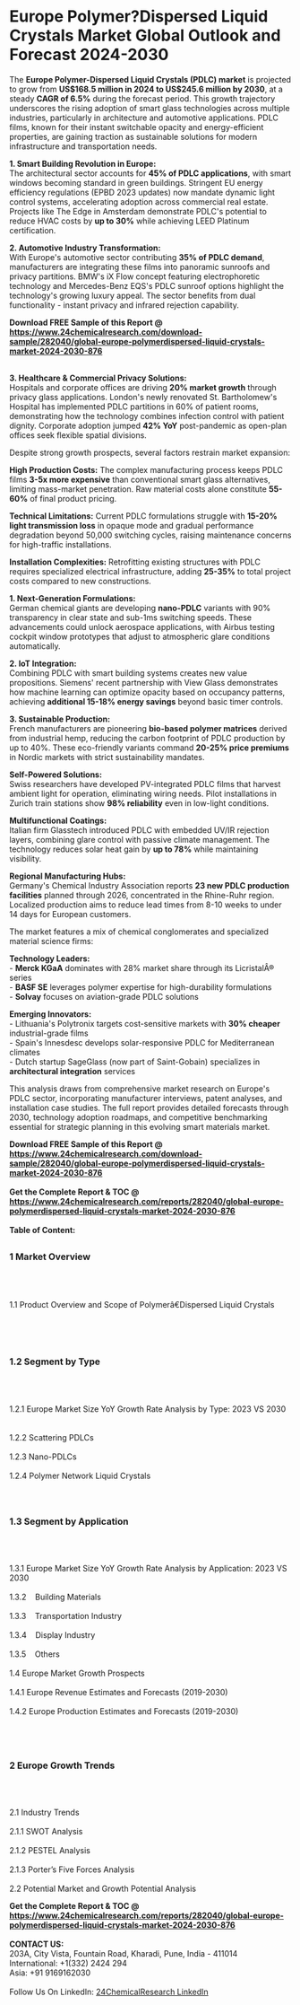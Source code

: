 <h1>Europe Polymer?Dispersed Liquid Crystals Market Global Outlook and Forecast 2024-2030</h1><p>The <strong>Europe Polymer-Dispersed Liquid Crystals (PDLC) market</strong> is projected to grow from <strong>US$168.5 million in 2024 to US$245.6 million by 2030</strong>, at a steady <strong>CAGR of 6.5%</strong> during the forecast period. This growth trajectory underscores the rising adoption of smart glass technologies across multiple industries, particularly in architecture and automotive applications. PDLC films, known for their instant switchable opacity and energy-efficient properties, are gaining traction as sustainable solutions for modern infrastructure and transportation needs.</p><p><strong>1. Smart Building Revolution in Europe:</strong><br>
The architectural sector accounts for <strong>45% of PDLC applications</strong>, with smart windows becoming standard in green buildings. Stringent EU energy efficiency regulations (EPBD 2023 updates) now mandate dynamic light control systems, accelerating adoption across commercial real estate. Projects like The Edge in Amsterdam demonstrate PDLC's potential to reduce HVAC costs by <strong>up to 30%</strong> while achieving LEED Platinum certification.</p><p><strong>2. Automotive Industry Transformation:</strong><br>
With Europe's automotive sector contributing <strong>35% of PDLC demand</strong>, manufacturers are integrating these films into panoramic sunroofs and privacy partitions. BMW's iX Flow concept featuring electrophoretic technology and Mercedes-Benz EQS's PDLC sunroof options highlight the technology's growing luxury appeal. The sector benefits from dual functionality - instant privacy and infrared rejection capability.</p><div><b>Download FREE Sample of this Report @ 
            <a href="https://www.24chemicalresearch.com/download-sample/282040/global-europe-polymerdispersed-liquid-crystals-market-2024-2030-876">
            https://www.24chemicalresearch.com/download-sample/282040/global-europe-polymerdispersed-liquid-crystals-market-2024-2030-876</a></b></div><br><p><strong>3. Healthcare &amp; Commercial Privacy Solutions:</strong><br>
Hospitals and corporate offices are driving <strong>20% market growth</strong> through privacy glass applications. London's newly renovated St. Bartholomew's Hospital has implemented PDLC partitions in 60% of patient rooms, demonstrating how the technology combines infection control with patient dignity. Corporate adoption jumped <strong>42% YoY</strong> post-pandemic as open-plan offices seek flexible spatial divisions.</p><p>Despite strong growth prospects, several factors restrain market expansion:</p><p><strong>High Production Costs:</strong> The complex manufacturing process keeps PDLC films <strong>3-5x more expensive</strong> than conventional smart glass alternatives, limiting mass-market penetration. Raw material costs alone constitute <strong>55-60%</strong> of final product pricing.</p><p><strong>Technical Limitations:</strong> Current PDLC formulations struggle with <strong>15-20% light transmission loss</strong> in opaque mode and gradual performance degradation beyond 50,000 switching cycles, raising maintenance concerns for high-traffic installations.</p><p><strong>Installation Complexities:</strong> Retrofitting existing structures with PDLC requires specialized electrical infrastructure, adding <strong>25-35%</strong> to total project costs compared to new constructions.</p><p><strong>1. Next-Generation Formulations:</strong><br>
German chemical giants are developing <strong>nano-PDLC</strong> variants with 90% transparency in clear state and sub-1ms switching speeds. These advancements could unlock aerospace applications, with Airbus testing cockpit window prototypes that adjust to atmospheric glare conditions automatically.</p><p><strong>2. IoT Integration:</strong><br>
Combining PDLC with smart building systems creates new value propositions. Siemens' recent partnership with View Glass demonstrates how machine learning can optimize opacity based on occupancy patterns, achieving <strong>additional 15-18% energy savings</strong> beyond basic timer controls.</p><p><strong>3. Sustainable Production:</strong><br>
French manufacturers are pioneering <strong>bio-based polymer matrices</strong> derived from industrial hemp, reducing the carbon footprint of PDLC production by up to 40%. These eco-friendly variants command <strong>20-25% price premiums</strong> in Nordic markets with strict sustainability mandates.</p><p><strong>Self-Powered Solutions:</strong><br>
	Swiss researchers have developed PV-integrated PDLC films that harvest ambient light for operation, eliminating wiring needs. Pilot installations in Zurich train stations show <strong>98% reliability</strong> even in low-light conditions.</p><p><strong>Multifunctional Coatings:</strong><br>
	Italian firm Glasstech introduced PDLC with embedded UV/IR rejection layers, combining glare control with passive climate management. The technology reduces solar heat gain by <strong>up to 78%</strong> while maintaining visibility.</p><p><strong>Regional Manufacturing Hubs:</strong><br>
	Germany's Chemical Industry Association reports <strong>23 new PDLC production facilities</strong> planned through 2026, concentrated in the Rhine-Ruhr region. Localized production aims to reduce lead times from 8-10 weeks to under 14 days for European customers.</p><p>The market features a mix of chemical conglomerates and specialized material science firms:</p><p><strong>Technology Leaders:</strong><br>
- <strong>Merck KGaA</strong> dominates with 28% market share through its LicristalÂ® series<br>
- <strong>BASF SE</strong> leverages polymer expertise for high-durability formulations<br>
- <strong>Solvay</strong> focuses on aviation-grade PDLC solutions</p><p><strong>Emerging Innovators:</strong><br>
- Lithuania's Polytronix targets cost-sensitive markets with <strong>30% cheaper</strong> industrial-grade films<br>
- Spain's Innesdesc develops solar-responsive PDLC for Mediterranean climates<br>
- Dutch startup SageGlass (now part of Saint-Gobain) specializes in <strong>architectural integration</strong> services</p><p>This analysis draws from comprehensive market research on Europe's PDLC sector, incorporating manufacturer interviews, patent analyses, and installation case studies. The full report provides detailed forecasts through 2030, technology adoption roadmaps, and competitive benchmarking essential for strategic planning in this evolving smart materials market.</p><div><b>Download FREE Sample of this Report @ 
            <a href="https://www.24chemicalresearch.com/download-sample/282040/global-europe-polymerdispersed-liquid-crystals-market-2024-2030-876">
            https://www.24chemicalresearch.com/download-sample/282040/global-europe-polymerdispersed-liquid-crystals-market-2024-2030-876</a></b></div><br><div><b>Get the Complete Report & TOC @ 
            <a href="https://www.24chemicalresearch.com/reports/282040/global-europe-polymerdispersed-liquid-crystals-market-2024-2030-876">
            https://www.24chemicalresearch.com/reports/282040/global-europe-polymerdispersed-liquid-crystals-market-2024-2030-876</a></b></div><br>
            <b>Table of Content:</b><p><h2><span style="font-size:16px"><strong>1 Market Overview&nbsp;&nbsp; &nbsp;</strong></span></h2><br />
<br />
<p>1.1 Product Overview and Scope of Polymer&acirc;&#128;&#144;Dispersed Liquid Crystals&nbsp;</p><br />
<br />
<h2><strong><span style="font-size:16px">1.2 Segment by Type&nbsp;&nbsp; &nbsp;</span></strong></h2><br />
<br />
<p>1.2.1 Europe Market Size YoY Growth Rate Analysis by Type: 2023 VS 2030&nbsp;&nbsp; &nbsp;<br /><br />
1.2.2 Scattering PDLCs&nbsp;&nbsp; &nbsp;<br /><br />
1.2.3 Nano-PDLCs<br /><br />
1.2.4 Polymer Network Liquid Crystals<br /><br />
<br />
<h2><span style="font-size:16px"><strong>1.3 Segment by Application&nbsp;&nbsp;</strong></span></h2><br />
<br />
<p>1.3.1 Europe Market Size YoY Growth Rate Analysis by Application: 2023 VS 2030&nbsp;&nbsp; &nbsp;<br /><br />
1.3.2&nbsp;&nbsp; &nbsp;Building Materials<br /><br />
1.3.3&nbsp;&nbsp; &nbsp;Transportation Industry<br /><br />
1.3.4&nbsp;&nbsp; &nbsp;Display Industry<br /><br />
1.3.5&nbsp;&nbsp; &nbsp;Others<br /><br />
1.4 Europe Market Growth Prospects&nbsp;&nbsp; &nbsp;<br /><br />
1.4.1 Europe Revenue Estimates and Forecasts (2019-2030)&nbsp;&nbsp; &nbsp;<br /><br />
1.4.2 Europe Production Estimates and Forecasts (2019-2030)&nbsp;&nbsp;</p><br />
<br />
<h2><span style="font-size:16px"><strong>2 Europe Growth Trends&nbsp;&nbsp; &nbsp;</strong></span></h2><br />
<br />
<p>2.1 Industry Trends&nbsp;&nbsp; &nbsp;<br /><br />
2.1.1 SWOT Analysis&nbsp;&nbsp; &nbsp;<br /><br />
2.1.2 PESTEL Analysis&nbsp;&nbsp; &nbsp;<br /><br />
2.1.3 Porter&rsquo;s Five Forces Analysis&nbsp;&nbsp; &nbsp;<br /><br />
2.2 Potential Market and Growth Potential Analysis&nbsp</p><div><b>Get the Complete Report & TOC @ 
            <a href="https://www.24chemicalresearch.com/reports/282040/global-europe-polymerdispersed-liquid-crystals-market-2024-2030-876">
            https://www.24chemicalresearch.com/reports/282040/global-europe-polymerdispersed-liquid-crystals-market-2024-2030-876</a></b></div><br><b>CONTACT US:</b><br>
            203A, City Vista, Fountain Road, Kharadi, Pune, India - 411014<br>
            International: +1(332) 2424 294<br>
            Asia: +91 9169162030 <br><br>
            Follow Us On LinkedIn: <a href="https://www.linkedin.com/company/24chemicalresearch/">24ChemicalResearch LinkedIn</a>